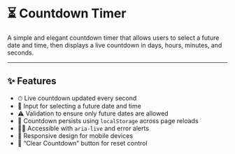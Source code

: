 # ⏳ Countdown Timer

A simple and elegant countdown timer that allows users to select a future date and time, then displays a live countdown in days, hours, minutes, and seconds.

---

## ✨ Features

- ⏱ Live countdown updated every second
- 📅 Input for selecting a future date and time
- ⚠️ Validation to ensure only future dates are allowed
- 💾 Countdown persists using `localStorage` across page reloads
- 🧑‍🦯 Accessible with `aria-live` and error alerts
- 📱 Responsive design for mobile devices
- 🧹 “Clear Countdown” button for reset control

